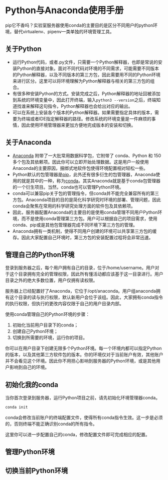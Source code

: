 # Python与Anaconda使用手册

pip它不香吗？实验室服务器使用conda的主要目的是区分不同用户的python环境，替代virtualenv、pipenv一类单独的环境管理工具。

## 关于Python

- 运行Python代码，或者.py文件，只需要一个Python解释器，也即是常说的安装Python的直接对象。面对不同代码对环境的不同需求，可能需要不同版本的Python解释器，以及不同版本的第三方包，因此需要用不同的Python环境来进行区分。这里可以将环境理解为Python解释器与相关的第三方包的组合。
- 有很多种安装Python的方式。安装完成之后，Python解释器的地址回被添加到系统的环境变量中，因此打开终端，输入`python3 --version`之后，终端知道找谁来解释这句指令，Python解释器也会给出对应的输出。
- 可以在系统上安装各个版本的Python解释器。如果需要指定具体的版本，需要为终端或者IDE指定解释器的路径。修改系统的环境变量是一件麻烦的事情，因此使用环境管理器来更加方便地完成版本的安装和切换。

## 关于Anaconda

- [Anaconda](https://www.anaconda.com/) 附带了一大批常用数据科学包，它附带了 conda、Python 和 150 多个包及其依赖项。因此你可以立即开始处理数据。这是用户一般使用Anaconda的主要原因，捆绑式地软件包使得环境配置相对轻松一些。
- Python默认的包管理器是[pip](https://pip.pypa.io/)，此外还有很多衍生的包管理器，Anaconda使用的就是其中的一种，称为[conda](https://github.com/conda/conda)。其实Anaconda就是基于conda包管理器的一个衍生项目。当然，conda也可以管理Python环境。
- conda可以兼容pip关于包的管理指令，但conda并不能完全兼容所有的第三方包。Anaconda项目的目的是简化科学研究时环境的部署、管理问题，因此conda会聚焦在常用的科学研究处理方面的软件包及其依赖项。
- 因此，服务器配置Anaconda的主要目的是使用conda管理不同用户Python环境，而不是使用conda管理第三方包。用户可以根据自己的项目需求，使用conda、pip或是其他包管理器完成不同环境下第三方包的管理。
- Anaconda拥有一类机制，使得不同用户创建的环境可以共享第三方包的缓存。因此大家配置自己环境时，第三方包的安装配置过程将会非常迅速。

## 管理自己的Python环境

登录到服务器之后，每个用户拥有自己的目录，位于/home/username。用户对于这个目录拥有完全的管理权限，因此所有懂活动都应该基于这一目录进行。用户目录之外的绝大多数位置，用户仅拥有读权限。

服务器上已经配置好了Anaconda，它位于/opt/anaconda。用户组anaconda拥有这个目录的读与执行权限，默认新用户会位于该组。因此，大家拥有conda指令的执行权限，但执行的更改内容仅限于自己的用户目录内部。

使用conda管理自己的Python环境的步骤：

1. 初始化当前用户目录下的conda；
2. 创建自己Python环境；
3. 切换到所需要的环境，运行你的项目。

你可以在用户目录下创建无限多个Python环境。每一个环境内都可以指定Python的版本，以及其他第三方软件包的版本。你的环境仅对于当前账户有效，其他账户并不会看见这个环境。因此你不用担心影响到服务器的Python环境，或是其他用户影响到自己的环境。

## 初始化我的conda

当你首次登录到服务器，运行Python项目之前，请先初始化环境管理器conda。

```sh
conda init
```

conda会修改当前账户的终端配置文件，使得所有conda指令生效。这一步是必须的，否则终端不能正确识别conda的所有指令。

这里你可以进一步配置自己的conda，修改配置文件即可完成相应的配置。

## 管理Python环境

## 切换当前Python环境

